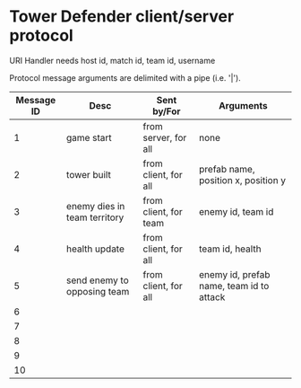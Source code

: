 # Tower Defender client/server protocol #

URI Handler needs host id, match id, team id, username

Protocol message arguments are delimited with a pipe (i.e. '|').

| Message ID| Desc 		| Sent by/For	| Arguments | 
| --------- | ----------------- | ------------- | --------- |
| 1	    | game start	| from server, for all | none |
| 2	    | tower built 	| from client, for all | prefab name, position x, position y |
| 3	    | enemy dies in team territory | from client, for team | enemy id, team id |
| 4	    | health update | from client, for all | team id, health |
| 5	    | send enemy to opposing team | from client, for all | enemy id, prefab name, team id to attack |
| 6	    | | | |
| 7	    | | | |
| 8	    | | | |
| 9	    | | | |
| 10	    | | | |

